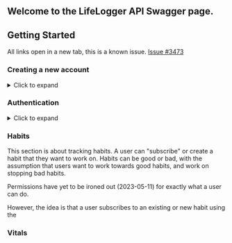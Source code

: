 <link rel="stylesheet" type="text/css" href="drf_spectacular_stylesheet.css">

## Welcome to the LifeLogger API Swagger page.  

## Getting Started
All links open in a new tab, this is a known issue. [Issue #3473](https://github.com/swagger-api/swagger-ui/issues/3473) 

### Creating a new account
<details>
    <summary>Click to expand</summary>  
    To get started, [create an account](#/Users/create-users) (Users > Create)  
</details>

### Authentication
<details>
    <summary>Click to expand</summary>  

Authentication is done using [JSON Web Token](https://jwt.io/introduction/).  
This project uses [<b>Simple JWT</b>](https://django-rest-framework-simplejwt.readthedocs.io/en/latest/)  
The endpoints are found under the <b>"api"</b> section.


#### /token/

Authenticate with this endpoint using your login credentials.  
The response will contain <b>access</b> and <b>refresh</b> keys.  
You'll use the <b>access</b> value in the header to authenticate future calls.  

Header: `Authorization: Bearer eyJhbGciOiJIUI1NiIsInR5cC6IkpXVCJ9.ey0b2tlbl90eXBljoiYWNjZXNzIiwiZXhwIjoxNjgzODU5NzM3LCJpYXQiOjE2ODM4NTk0MzcsImpaSI6ImU1jFkZDU2NYwZjQxYmFiNjyNzM2NGYyZDhlMjI2IiwidXNlcl9pZCI6MX0.s0MEQKgYqWAiwgtw2bYQa0Ou5rWfD20wz4PWGn3eU`

#### /token/refresh 

Use your <b>refresh</b> value to "refresh" your <b>access</b> token, and revalidate it for a few more minutes.  
The <b>refresh</b> token will be valid for a few days, whereas the <b>access</b> token will only be valid for 
a few minutes, at which point, you'll need to reauthenticate with the <b>/token/</b> endpoint.

</details>

### Habits
This section is about tracking habits. A user can "subscribe" or create a habit that they want to work on. Habits 
can be good or bad, with the assumption that users want to work towards good habits, and work on stopping bad habits.  

Permissions have yet to be ironed out (2023-05-11) for exactly what a user can do.  

However, the idea is that a user subscribes to an existing or new habit using the 

### Vitals